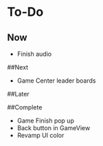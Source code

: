 #  To-Do

## Now
- Finish audio


##Next
- Game Center leader boards

##Later


##Complete
- Game Finish pop up
- Back button in GameView
- Revamp UI color
